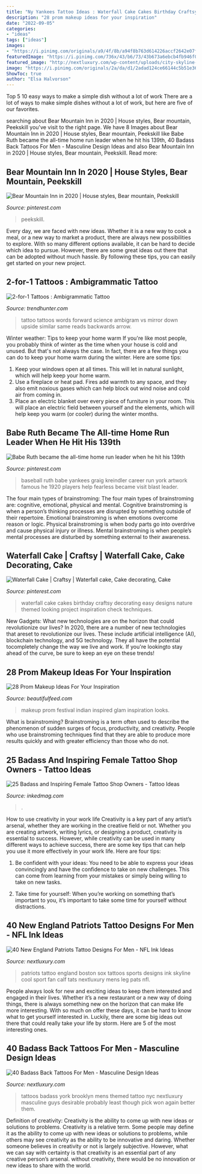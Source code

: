 ```yaml
---
title: "Ny Yankees Tattoo Ideas : Waterfall Cake Cakes Birthday Craftsy Decorating Easy Designs Nature Themed Looking Project Inspiration Check Techniques"
description: "28 prom makeup ideas for your inspiration"
date: "2022-09-05"
categories:
- "ideas"
tags: ["ideas"]
images:
- "https://i.pinimg.com/originals/a9/4f/8b/a94f8b763d614226accf2642e07fa9f5.jpg"
featuredImage: "https://i.pinimg.com/736x/43/b6/73/43b673a6ebcb4fb946f0316f1c88761f--babe-ruth-career.jpg"
featured_image: "http://nextluxury.com/wp-content/uploads/city-skyline-with-new-england-patriots-logo-mens-leg-tattoo-design-ideas.jpg"
image: "https://i.pinimg.com/originals/2a/da/d1/2adad124ce66144c5b51e36ca083cc29.jpg"
ShowToc: true
author: "Elsa Halvorson"
---
```



Top 5 10 easy ways to make a simple dish without a lot of work
There are a lot of ways to make simple dishes without a lot of work, but here are five of our favorites.

	

		
searching about Bear Mountain Inn in 2020 | House styles, Bear mountain, Peekskill you've visit to the right page. We have 8 Images about Bear Mountain Inn in 2020 | House styles, Bear mountain, Peekskill like Babe Ruth became the all-time home run leader when he hit his 139th, 40 Badass Back Tattoos For Men - Masculine Design Ideas and also Bear Mountain Inn in 2020 | House styles, Bear mountain, Peekskill. Read more:
		
    
## Bear Mountain Inn In 2020 | House Styles, Bear Mountain, Peekskill

<img loading=lazy src="https://i.pinimg.com/originals/a9/4f/8b/a94f8b763d614226accf2642e07fa9f5.jpg" onerror="this.onerror=null;this.src='https://tse4.mm.bing.net/th?id=OIP.ZDOxsEhpcNMTxPRtm2SelwHaE8&amp;pid=15.1';" alt="Bear Mountain Inn in 2020 | House styles, Bear mountain, Peekskill">

_Source: pinterest.com_

>peekskill. 

	

Every day, we are faced with new ideas. Whether it is a new way to cook a meal, or a new way to market a product, there are always new possibilities to explore. With so many different options available, it can be hard to decide which idea to pursue. However, there are some great ideas out there that can be adopted without much hassle. By following these tips, you can easily get started on your new project.

    
## 2-for-1 Tattoos : Ambigrammatic Tattoo

<img loading=lazy src="http://cdn.trendhunterstatic.com/thumbs/ambigrammatic-tattoo.jpeg" onerror="this.onerror=null;this.src='https://tse1.mm.bing.net/th?id=OIP.Y0bQlFrXGF4YCYh245gjBgHaFz&amp;pid=15.1';" alt="2-for-1 Tattoos : Ambigrammatic Tattoo">

_Source: trendhunter.com_

>tattoo tattoos words forward science ambigram vs mirror down upside similar same reads backwards arrow. 

	

Winter weather: Tips to keep your home warm
If you're like most people, you probably think of winter as the time when your house is cold and unused. But that's not always the case. In fact, there are a few things you can do to keep your home warm during the winter. Here are some tips:
1) Keep your windows open at all times. This will let in natural sunlight, which will help keep your home warm.
2) Use a fireplace or heat pad. Fires add warmth to any space, and they also emit noxious gases which can help block out wind noise and cold air from coming in.
3) Place an electric blanket over every piece of furniture in your room. This will place an electric field between yourself and the elements, which will help keep you warm (or cooler) during the winter months.

    
## Babe Ruth Became The All-time Home Run Leader When He Hit His 139th

<img loading=lazy src="https://i.pinimg.com/736x/43/b6/73/43b673a6ebcb4fb946f0316f1c88761f--babe-ruth-career.jpg" onerror="this.onerror=null;this.src='https://tse4.mm.bing.net/th?id=OIP.tCGbrcCITd_KTu0aaLMF0AHaLY&amp;pid=15.1';" alt="Babe Ruth became the all-time home run leader when he hit his 139th">

_Source: pinterest.com_

>baseball ruth babe yankees graig kreindler career run york artwork famous he 1920 players help fearless became visit blast leader. 

	

The four main types of brainstroming:
The four main types of brainstroming are: cognitive, emotional, physical and mental. Cognitive brainstroming is when a person’s thinking processes are disrupted by something outside of their repertoire. Emotional brainstroming is when emotions overcome reason or logic. Physical brainstroming is when body parts go into overdrive and cause physical injury or illness. Mental brainstroming is when people’s mental processes are disturbed by something external to their awareness.

    
## Waterfall Cake | Craftsy | Waterfall Cake, Cake Decorating, Cake

<img loading=lazy src="https://i.pinimg.com/originals/2a/da/d1/2adad124ce66144c5b51e36ca083cc29.jpg" onerror="this.onerror=null;this.src='https://tse2.mm.bing.net/th?id=OIP.yLac9xyGT7J77V4a7KdmuwHaJ4&amp;pid=15.1';" alt="Waterfall Cake | Craftsy | Waterfall cake, Cake decorating, Cake">

_Source: pinterest.com_

>waterfall cake cakes birthday craftsy decorating easy designs nature themed looking project inspiration check techniques. 

	

New Gadgets: What new technologies are on the horizon that could revolutionize our lives?
In 2020, there are a number of new technologies that areset to revolutionize our lives. These include artificial intelligence (AI), blockchain technology, and 5G technology. They all have the potential tocompletely change the way we live and work. If you're lookingto stay ahead of the curve, be sure to keep an eye on these trends!

    
## 28 Prom Makeup Ideas For Your Inspiration

<img loading=lazy src="http://www.beautifulfeed.com/wp-content/uploads/2018/09/Prom-Makeup-15.jpg" onerror="this.onerror=null;this.src='https://tse3.mm.bing.net/th?id=OIP.b2Z0jEtpV1G1kPNPIGxS-QHaG2&amp;pid=15.1';" alt="28 Prom Makeup Ideas For Your Inspiration">

_Source: beautifulfeed.com_

>makeup prom festival indian inspired glam inspiration looks. 

	

What is brainstroming?
Brainstroming is a term often used to describe the phenomenon of sudden surges of focus, productivity, and creativity. People who use brainstroming techniques find that they are able to produce more results quickly and with greater efficiency than those who do not.

    
## 25 Badass And Inspiring Female Tattoo Shop Owners - Tattoo Ideas

<img loading=lazy src="https://www.inkedmag.com/.image/t_share/MTcxMDE4MDM5NjU4MDMwMjQ2/female-shop-owners-fb.jpg" onerror="this.onerror=null;this.src='https://tse1.mm.bing.net/th?id=OIP.G3xr7-xt8K-HtTiG0gPV5gHaD4&amp;pid=15.1';" alt="25 Badass and Inspiring Female Tattoo Shop Owners - Tattoo Ideas">

_Source: inkedmag.com_

>. 

	

How to use creativity in your work life
Creativity is a key part of any artist’s arsenal, whether they are working in the creative field or not. Whether you are creating artwork, writing lyrics, or designing a product, creativity is essential to success. However, while creativity can be used in many different ways to achieve success, there are some key tips that can help you use it more effectively in your work life. Here are four tips:
1. Be confident with your ideas: You need to be able to express your ideas convincingly and have the confidence to take on new challenges. This can come from learning from your mistakes or simply being willing to take on new tasks.

2. Take time for yourself: When you’re working on something that’s important to you, it’s important to take some time for yourself without distractions.

    
## 40 New England Patriots Tattoo Designs For Men - NFL Ink Ideas

<img loading=lazy src="http://nextluxury.com/wp-content/uploads/city-skyline-with-new-england-patriots-logo-mens-leg-tattoo-design-ideas.jpg" onerror="this.onerror=null;this.src='https://tse2.mm.bing.net/th?id=OIP.cgtJBJHg7oqRKdg-9l03FQAAAA&amp;pid=15.1';" alt="40 New England Patriots Tattoo Designs For Men - NFL Ink Ideas">

_Source: nextluxury.com_

>patriots tattoo england boston sox tattoos sports designs ink skyline cool sport fan calf tats nextluxury mens leg pats nfl. 

	

People always look for new and exciting ideas to keep them interested and engaged in their lives. Whether it’s a new restaurant or a new way of doing things, there is always something new on the horizon that can make life more interesting. With so much on offer these days, it can be hard to know what to get yourself interested in. Luckily, there are some big ideas out there that could really take your life by storm. Here are 5 of the most interesting ones.

    
## 40 Badass Back Tattoos For Men - Masculine Design Ideas

<img loading=lazy src="http://nextluxury.com/wp-content/uploads/brooklyn-new-york-themed-mens-badass-back-tattoos.jpg" onerror="this.onerror=null;this.src='https://tse4.mm.bing.net/th?id=OIP.fLtZMmJsle2pyu61S-dQrwHaIi&amp;pid=15.1';" alt="40 Badass Back Tattoos For Men - Masculine Design Ideas">

_Source: nextluxury.com_

>tattoos badass york brooklyn mens themed tattoo nyc nextluxury masculine guys desirable probably least though pick won again better them. 

	

Definition of creativity: Creativity is the ability to come up with new ideas or solutions to problems.
Creativity is a relative term. Some people may define it as the ability to come up with new ideas or solutions to problems, while others may see creativity as the ability to be innovative and daring. Whether someone believes in creativity or not is largely subjective. However, what we can say with certainty is that creativity is an essential part of any creative person’s arsenal. without creativity, there would be no innovation or new ideas to share with the world.

